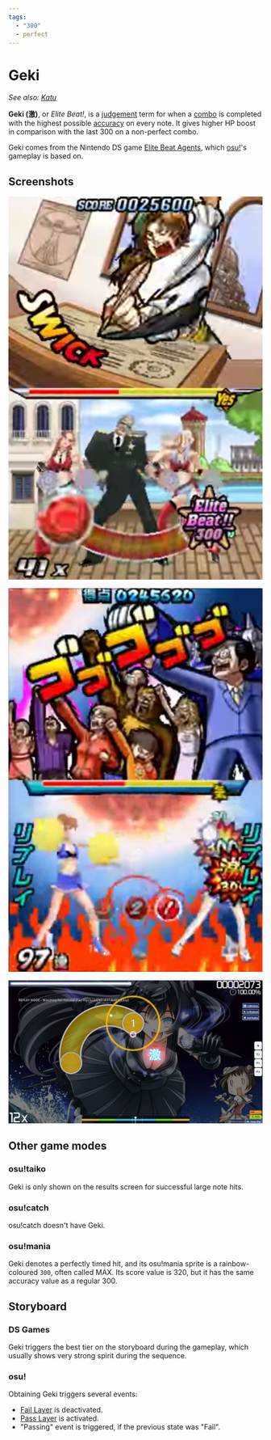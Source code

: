 ```yaml
---
tags:
  - "300"
  - perfect
---
```


# Geki

*See also: [Katu](/wiki/Gameplay/Judgement/Katu)*

**Geki (激)**, or *Elite Beat!*, is a [judgement](/wiki/Gameplay/Judgement) term for when a [combo](/wiki/Beatmapping/Combo) is completed with the highest possible [accuracy](/wiki/Gameplay/Accuracy) on every note. It gives higher HP boost in comparison with the last 300 on a non-perfect combo.

Geki comes from the Nintendo DS game [Elite Beat Agents](/wiki/iNiS_games), which [osu!](/wiki/Game_mode/osu!)'s gameplay is based on.

## Screenshots

![Geki in Elite Beat Agents](img/eba-bornlove-300g.jpg "Geki in Elite Beat Agents")

![Geki in Osu! Tatakae! Ouendan! 2](img/oto-sambomaster-300g.jpg "Geki in Osu! Tatakae! Ouendan! 2")

![Geki in osu!](img/osu-lonelest-300g.jpg "Geki in osu!")

## Other game modes

### osu!taiko

Geki is only shown on the results screen for successful large note hits.

### osu!catch

osu!catch doesn't have Geki.

### osu!mania

Geki denotes a perfectly timed hit, and its osu!mania sprite is a rainbow-coloured `300`, often called MAX. Its score value is 320, but it has the same accuracy value as a regular 300.

## Storyboard

### DS Games

Geki triggers the best tier on the storyboard during the gameplay, which usually shows very strong spirit during the sequence.

### osu!

Obtaining Geki triggers several events:

- [Fail Layer](/wiki/Storyboard/Scripting/General_Rules#layers) is deactivated.
- [Pass Layer](/wiki/Storyboard/Scripting/General_Rules#layers) is activated.
- "Passing" event is triggered, if the previous state was "Fail".
